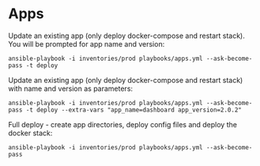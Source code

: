 # Apps

Update an existing app (only deploy docker-compose and restart stack). You will be prompted for app name and version:
```
ansible-playbook -i inventories/prod playbooks/apps.yml --ask-become-pass -t deploy
```

Update an existing app (only deploy docker-compose and restart stack) with name and version as parameters:
```
ansible-playbook -i inventories/prod playbooks/apps.yml --ask-become-pass -t deploy --extra-vars "app_name=dashboard app_version=2.0.2"
```

Full deploy - create app directories, deploy config files and deploy the docker stack:
```
ansible-playbook -i inventories/prod playbooks/apps.yml --ask-become-pass
```
